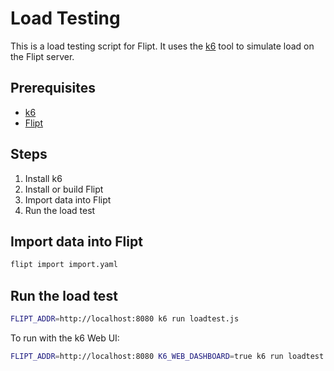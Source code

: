 # Load Testing

This is a load testing script for Flipt. It uses the [k6](https://k6.io/) tool to simulate load on the Flipt server.

## Prerequisites

- [k6](https://k6.io/)
- [Flipt](https://flipt.io/)

## Steps

1. Install k6
2. Install or build Flipt
3. Import data into Flipt
4. Run the load test

## Import data into Flipt

```bash
flipt import import.yaml
```

## Run the load test

```bash
FLIPT_ADDR=http://localhost:8080 k6 run loadtest.js
```

To run with the k6 Web UI:

```bash
FLIPT_ADDR=http://localhost:8080 K6_WEB_DASHBOARD=true k6 run loadtest.js
```
